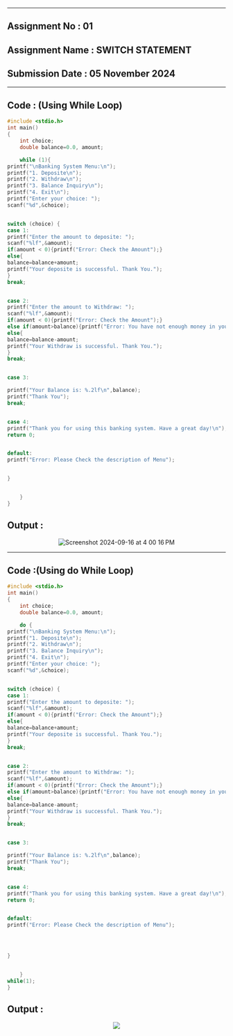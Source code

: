 
----------
## **Assignment No : 01**

## **Assignment Name : SWITCH STATEMENT**

## **Submission Date : 05 November 2024**

----------



## **Code : (Using While Loop)**
```C
#include <stdio.h>
int main()
{
    int choice;
    double balance=0.0, amount;

    while (1){
printf("\nBanking System Menu:\n");
printf("1. Deposite\n");
printf("2. Withdraw\n");
printf("3. Balance Inquiry\n");
printf("4. Exit\n");
printf("Enter your choice: ");
scanf("%d",&choice);


switch (choice) {
case 1:
printf("Enter the amount to deposite: ");
scanf("%lf",&amount);
if(amount < 0){printf("Error: Check the Amount");}
else{
balance=balance+amount;
printf("Your deposite is successful. Thank You.");
}
break;


case 2:
printf("Enter the amount to Withdraw: ");
scanf("%lf",&amount);
if(amount < 0){printf("Error: Check the Amount");}
else if(amount>balance){printf("Error: You have not enough money in your account.");}
else{
balance=balance-amount;
printf("Your Withdraw is successful. Thank You.");
}
break;


case 3:

printf("Your Balance is: %.2lf\n",balance);
printf("Thank You");
break;


case 4:
printf("Thank you for using this banking system. Have a great day!\n");
return 0;


default:
printf("Error: Please Check the description of Menu");


}


    }
}
```

## **Output :**
<p align="center">
<img alt="Screenshot 2024-09-16 at 4 00 16 PM" src="https://github.com/user-attachments/assets/c7b5a016-eda9-4aa2-a2ec-2b1402d764d3">
</p>

----------



## **Code :(Using do While Loop)**
```C
#include <stdio.h>
int main()
{
    int choice;
    double balance=0.0, amount;

    do {
printf("\nBanking System Menu:\n");
printf("1. Deposite\n");
printf("2. Withdraw\n");
printf("3. Balance Inquiry\n");
printf("4. Exit\n");
printf("Enter your choice: ");
scanf("%d",&choice);


switch (choice) {
case 1:
printf("Enter the amount to deposite: ");
scanf("%lf",&amount);
if(amount < 0){printf("Error: Check the Amount");}
else{
balance=balance+amount;
printf("Your deposite is successful. Thank You.");
}
break;


case 2:
printf("Enter the amount to Withdraw: ");
scanf("%lf",&amount);
if(amount < 0){printf("Error: Check the Amount");}
else if(amount>balance){printf("Error: You have not enough money in your account.");}
else{
balance=balance-amount;
printf("Your Withdraw is successful. Thank You.");
}
break;


case 3:

printf("Your Balance is: %.2lf\n",balance);
printf("Thank You");
break;


case 4:
printf("Thank you for using this banking system. Have a great day!\n");
return 0;


default:
printf("Error: Please Check the description of Menu");




}


    }
while(1);
}
```

## **Output :**
<p align="center">
<img src="https://github.com/user-attachments/assets/ed713d3b-6f3b-4068-b6f1-f5e013581b27">
</p>
